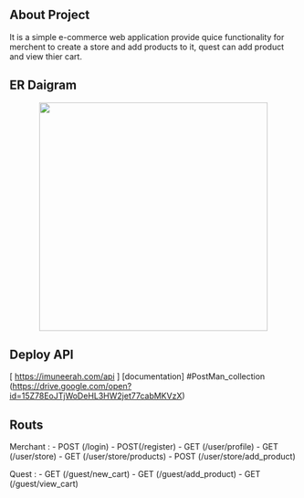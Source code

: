 
## About Project

It is a simple e-commerce web application provide quice functionality for merchent to create a store and add products to it, quest can add product and view thier cart.


## ER Daigram 

<p align="center"><img src="http://m5zn.free.fr/do.php?img=1473" width="400"></p>


## Deploy API

[ https://imuneerah.com/api ]
[documentation] #PostMan_collection (https://drive.google.com/open?id=15Z78EoJTjWoDeHL3HW2jet77cabMKVzX) 


## Routs

Merchant :
    - POST (/login)
    - POST(/register)
    - GET (/user/profile)
    - GET (/user/store)
    - GET (/user/store/products)
    - POST (/user/store/add_product)
    
Quest :
    - GET (/guest/new_cart)
    - GET (/guest/add_product)
    - GET (/guest/view_cart)



